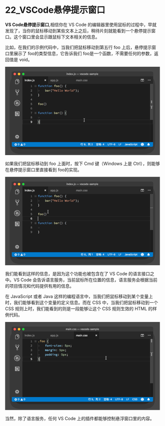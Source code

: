 # 22_VSCode悬停提示窗口

**VS Code悬停提示窗口**,相信你在 VS Code 的编辑器里使用鼠标的过程中，早就发现了，当你的鼠标移动到某些文本上之后，稍待片刻就能看到一个悬停提示窗口。这个窗口里会显示跟鼠标下文本相关的信息。

比如，在我们的示例代码中，当我们把鼠标移动到第五行 foo 上后，悬停提示窗口里展示了 foo的类型信息，它告诉我们 foo是一个函数，不需要任何的参数，返回值是 void。

![了解函数的类型信息](image/function-type-info.gif)

如果我们把鼠标移动到 foo 上面时，按下 Cmd 键（Windows 上是 Ctrl），则能够在悬停提示窗口里直接看到 foo的实现。

![按下Cmd键，辅助以鼠标，查看函数实现](image/function-impl.gif)

我们能看到这样的信息，是因为这个功能也被包含在了 VS Code 的语言接口之中。VS Code 会告诉语言服务，当前鼠标所在位置的信息，语言服务会根据当前的项目情况和代码提供有用的信息。

在 JavaScript 或者 Java 这样的编程语言中，当我们把鼠标移动到某个变量上时，我们能够看到这个变量的定义信息。而在 CSS 中，当我们把鼠标移动到一个 CSS 规则上时，我们能看到的则是一段能够让这个 CSS 规则生效的 HTML 的样例代码。

![了解CSS对应的HTML代码样例](image/css-in-html-sample.gif)

当然，除了语言服务，任何 VS Code 上的插件都能够控制悬浮窗口里的内容。